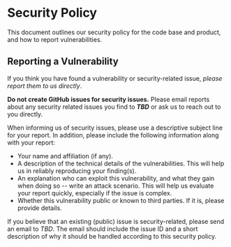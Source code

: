 # Security Policy

This document outlines our security policy for the code base and product, and how to report vulnerabilities.

## Reporting a Vulnerability

If you think you have found a vulnerability or security-related issue, _please report them to us directly_.

**Do not create GitHub issues for security issues.** Please email reports about any security related issues you find to **_TBD_** or ask us to reach out to you directly.

When informing us of security issues, please use a descriptive subject line for your report. In addition, please include the following information along with your report:

- Your name and affiliation (if any).
- A description of the technical details of the vulnerabilities. This will help us in reliably reproducing your finding(s).
- An explanation who can exploit this vulnerability, and what they gain when doing so -- write an attack scenario. This will help us evaluate your report quickly, especially if the issue is complex.
- Whether this vulnerability public or known to third parties. If it is, please provide details.

If you believe that an existing (public) issue is security-related, please send an email to _TBD_. The email should include the issue ID and a short description of why it should be handled according to this security policy.